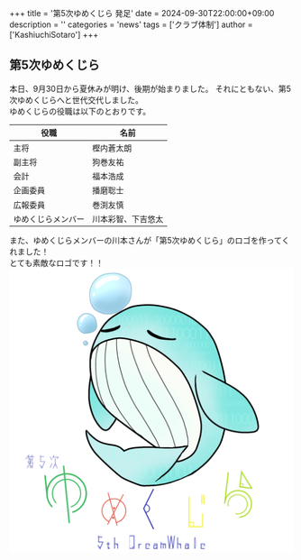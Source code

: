 +++
title = '第5次ゆめくじら 発足'
date = 2024-09-30T22:00:00+09:00
description = ''
categories = 'news'
tags = ['クラブ体制']
author = ['KashiuchiSotaro']
+++

## 第5次ゆめくじら
本日、9月30日から夏休みが明け、後期が始まりました。
それにともない、第5次ゆめくじらへと世代交代しました。  
ゆめくじらの役職は以下のとおりです。

| 役職               | 名前               |
| ------------------ | ------------------ |
| 主将               | 樫内蒼太朗         |
| 副主将             | 狗巻友祐           |
| 会計               | 福本浩成           |
| 企画委員           | 播磨聡士           |
| 広報委員           | 巻渕友慎           |
| ゆめくじらメンバー | 川本彩智、下吉悠太 |

また、ゆめくじらメンバーの川本さんが「第5次ゆめくじら」のロゴを作ってくれました！  
とても素敵なロゴです！！
![5thDreamWhale](./5thDreamWhale.png)

